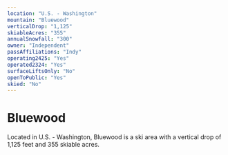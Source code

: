 ```yaml
---
location: "U.S. - Washington"
mountain: "Bluewood"
verticalDrop: "1,125"
skiableAcres: "355"
annualSnowfall: "300"
owner: "Independent"
passAffiliations: "Indy"
operating2425: "Yes"
operated2324: "Yes"
surfaceLiftsOnly: "No"
openToPublic: "Yes"
skied: "No"
---
```


# Bluewood

Located in U.S. - Washington, Bluewood is a ski area with a vertical drop of 1,125 feet and 355 skiable acres.